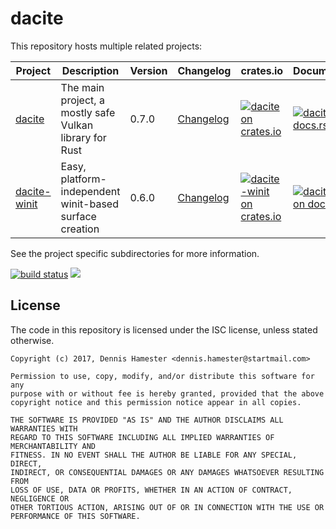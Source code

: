 # dacite

This repository hosts multiple related projects:

| Project | Description | Version | Changelog | crates.io | Documentation | License |
| --- | --- | --- | --- | --- | --- | --- |
| [dacite] | The main project, a mostly safe Vulkan library for Rust | 0.7.0 | [Changelog][dacite-changelog] | [![dacite on crates.io](https://img.shields.io/crates/v/dacite.svg)](https://crates.io/crates/dacite) | [![dacite on docs.rs](https://docs.rs/dacite/badge.svg)](https://docs.rs/dacite) | [![dacite license](https://img.shields.io/badge/license-ISC-blue.svg)](dacite/LICENSE) |
| [dacite-winit] | Easy, platform-independent winit-based surface creation | 0.6.0 | [Changelog][dacite-winit-changelog] | [![dacite-winit on crates.io](https://img.shields.io/crates/v/dacite-winit.svg)](https://crates.io/crates/dacite-winit) | [![dacite-winit on docs.rs](https://docs.rs/dacite-winit/badge.svg)](https://docs.rs/dacite-winit) | [![dacite-winit license](https://img.shields.io/badge/license-ISC-blue.svg)](dacite-winit/LICENSE) |

See the project specific subdirectories for more information.

[![build status](https://gitlab.com/dennis-hamester/dacite/badges/master/build.svg)](https://gitlab.com/dennis-hamester/dacite)
[![](https://tokei.rs/b1/gitlab/dennis-hamester/dacite?category=lines)](https://gitlab.com/dennis-hamester/dacite)

[dacite]: dacite
[dacite-changelog]: dacite/CHANGELOG.md

[dacite-winit]: dacite-winit
[dacite-winit-changelog]: dacite-winit/CHANGELOG.md

## License

The code in this repository is licensed under the ISC license, unless stated
otherwise.

```
Copyright (c) 2017, Dennis Hamester <dennis.hamester@startmail.com>

Permission to use, copy, modify, and/or distribute this software for any
purpose with or without fee is hereby granted, provided that the above
copyright notice and this permission notice appear in all copies.

THE SOFTWARE IS PROVIDED "AS IS" AND THE AUTHOR DISCLAIMS ALL WARRANTIES WITH
REGARD TO THIS SOFTWARE INCLUDING ALL IMPLIED WARRANTIES OF MERCHANTABILITY AND
FITNESS. IN NO EVENT SHALL THE AUTHOR BE LIABLE FOR ANY SPECIAL, DIRECT,
INDIRECT, OR CONSEQUENTIAL DAMAGES OR ANY DAMAGES WHATSOEVER RESULTING FROM
LOSS OF USE, DATA OR PROFITS, WHETHER IN AN ACTION OF CONTRACT, NEGLIGENCE OR
OTHER TORTIOUS ACTION, ARISING OUT OF OR IN CONNECTION WITH THE USE OR
PERFORMANCE OF THIS SOFTWARE.
```
